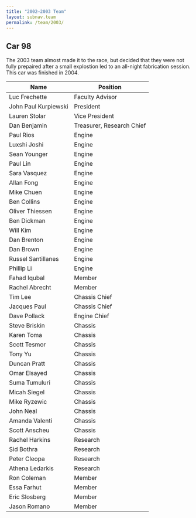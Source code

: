 ```yaml
---
title: "2002–2003 Team"
layout: subnav.team
permalink: /team/2003/
---
```


## Car 98

The 2003 team almost made it to the race, but decided that they were not fully prepaired after a small explostion led to an all-night fabrication session. This car was finished in 2004.

<table>
  <thead><tr><th>Name</th><th>Position</th></tr></thead>
  <tbody>
    <tr><td>Luc Frechette</td><td>Faculty Advisor</td></tr>
    <tr><td>John Paul Kurpiewski</td><td>President</td></tr>
    <tr><td>Lauren Stolar</td><td>Vice President</td></tr>
    <tr><td>Dan Benjamin</td><td>Treasurer, Research Chief</td></tr>
    <tr><td>Paul Rios</td><td>Engine</td></tr>
    <tr><td>Luxshi Joshi</td><td>Engine</td></tr>
    <tr><td>Sean Younger</td><td>Engine</td></tr>
    <tr><td>Paul Lin</td><td>Engine</td></tr>
    <tr><td>Sara Vasquez</td><td>Engine</td></tr>
    <tr><td>Allan Fong</td><td>Engine</td></tr>
    <tr><td>Mike Chuen</td><td>Engine</td></tr>
    <tr><td>Ben Collins</td><td>Engine</td></tr>
    <tr><td>Oliver Thiessen</td><td>Engine</td></tr>
    <tr><td>Ben Dickman</td><td>Engine</td></tr>
    <tr><td>Will Kim</td><td>Engine</td></tr>
    <tr><td>Dan Brenton</td><td>Engine</td></tr>
    <tr><td>Dan Brown</td><td>Engine</td></tr> 
    <tr><td>Russel Santillanes</td><td>Engine</td></tr> 
    <tr><td>Phillip Li</td><td>Engine</td></tr> 
    <tr><td>Fahad Iqubal</td><td>Member</td></tr> 
    <tr><td>Rachel Abrecht</td><td>Member</td></tr> 
    <tr><td>Tim Lee</td><td>Chassis Chief</td></tr> 
    <tr><td>Jacques Paul</td><td>Chassis Chief</td></tr> 
    <tr><td>Dave Pollack</td><td>Engine Chief</td></tr> 
    <tr><td>Steve Briskin</td><td>Chassis</td></tr> 
    <tr><td>Karen Toma</td><td>Chassis</td></tr> 
    <tr><td>Scott Tesmor</td><td>Chassis</td></tr> 
    <tr><td>Tony Yu</td><td>Chassis</td></tr> 
    <tr><td>Duncan Pratt</td><td>Chassis</td></tr> 
    <tr><td>Omar Elsayed</td><td>Chassis</td></tr> 
    <tr><td>Suma Tumuluri</td><td>Chassis</td></tr> 
    <tr><td>Micah Siegel</td><td>Chassis</td></tr> 
    <tr><td>Mike Ryzewic</td><td>Chassis</td></tr> 
    <tr><td>John Neal</td><td>Chassis</td></tr> 
    <tr><td>Amanda Valenti</td><td>Chassis</td></tr> 
    <tr><td>Scott Anscheu</td><td>Chassis</td></tr> 
    <tr><td>Rachel Harkins</td><td>Research</td></tr> 
    <tr><td>Sid Bothra</td><td>Research</td></tr> 
    <tr><td>Peter Cleopa</td><td>Research</td></tr> 
    <tr><td>Athena Ledarkis</td><td>Research</td></tr> 
    <tr><td>Ron Coleman</td><td>Member</td></tr> 
    <tr><td>Essa Farhut</td><td>Member</td></tr> 
    <tr><td>Eric Slosberg</td><td>Member</td></tr> 
    <tr><td>Jason Romano</td><td>Member</td></tr> 
</table>
